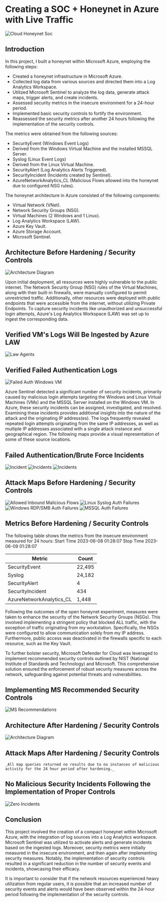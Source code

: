 # Creating a SOC + Honeynet in Azure with Live Traffic
![Cloud Honeynet Soc](https://i.imgur.com/KQ2gQ1M.png)

## Introduction

In this project, I built a honeynet within Microsoft Azure, employing the following steps:

- Created a honeynet infrastructure in Microsoft Azure.
- Collected log data from various sources and directed them into a Log Analytics Workspace.
- Utilized Microsoft Sentinel to analyze the log data, generate attack maps, trigger alerts, and create incidents.
- Assessed security metrics in the insecure environment for a 24-hour period.
- Implemented basic security controls to fortify the environment.
- Reassessed the security metrics after another 24 hours following the implementation of the security controls.

The metrics were obtained from the following sources:
- SecurityEvent (Windows Event Logs) 
- Derived from the Windows Virtual Machine and the installed MSSQL Server.
- Syslog (Linux Event Logs) 
- Derived from the Linux Virtual Machine.
- SecurityAlert (Log Analytics Alerts Triggered).
- SecurityIncident (Incidents created by Sentinel).
- AzureNetworkAnalytics_CL (Malicious Flows allowed into the honeynet due to configured NSG rules).

The honeynet architecture in Azure consisted of the following components:
- Virtual Network (VNet).
- Network Security Groups (NSG).
- Virtual Machines (2 Windows and 1 Linux).
- Log Analytics Workspace (LAW).
- Azure Key Vault.
- Azure Storage Account.
- Microsoft Sentinel.

## Architecture Before Hardening / Security Controls
![Architecture Diagram](https://i.imgur.com/aBDwnKb.jpg)

Upon initial deployment, all resources were highly vulnerable to the public internet. The Network Security Group (NSG) rules of the Virtual Machines, along with their built-in firewalls, were manually configured to permit unrestricted traffic. Additionally, other resources were deployed with public endpoints that were accessible from the internet, without utilizing Private Endpoints. To capture security incidents like unauthorized and unsuccessful login attempts, Azure's Log Analytics Workspace (LAW) was set up to ingest the corresponding data. 

## Verified VM's Logs Will Be Ingested by Azure LAW
![Law Agents](https://i.imgur.com/5X8QZR8.png)

## Verified Failed Authentication Logs
![Failed Auth Windows VM](https://i.imgur.com/26RgM8I.png)

Azure Sentinel detected a significant number of security incidents, primarily caused by malicious login attempts targeting the Windows and Linux Virtual Machines (VMs) and the MSSQL Server installed on the Windows VM. In Azure, these security incidents can be assigned, investigated, and resolved. Examining these incidents provides additional insights into the nature of the attack and the originating IP address(es). The logs frequently revealed repeated login attempts originating from the same IP addresses, as well as multiple IP addresses associated with a single attack instance and geographical region. The following maps provide a visual representation of some of these source locations. 

## Failed Authentication/Brute Force Incidents
![Incident](https://i.imgur.com/6v9q64D.png)
![Incidents](https://i.imgur.com/rPT19ap.png)
![Incidents](https://i.imgur.com/Taf8oLf.png)

## Attack Maps Before Hardening / Security Controls
![Allowed Inbound Malicious Flows](https://i.imgur.com/TSlKpcK.png)
![Linux Syslog Auth Failures](https://i.imgur.com/RVeHxMU.png)
![Windows RDP/SMB Auth Failures](https://i.imgur.com/xxbPOT5.png)
![MSSQL Auth Failures](https://i.imgur.com/SYHODOi.png)

## Metrics Before Hardening / Security Controls

The following table shows the metrics from the insecure environment measured for 24 hours:
Start Time 2023-06-08 01:28:07
Stop Time 2023-06-09 01:28:07

| Metric                   | Count
| ------------------------ | -----
| SecurityEvent            | 22,495
| Syslog                   | 24,182
| SecurityAlert            | 4
| SecurityIncident         | 434
| AzureNetworkAnalytics_CL | 1,448

Following the outcomes of the open honeynet experiment, measures were taken to enhance the security of the Network Security Groups (NSGs). This involved implementing a stringent policy that blocked ALL traffic, with the exception of traffic originating from my workstation. Specifically, the NSGs were configured to allow communication solely from my IP address. Furthermore, public access was deactivated in the firewalls specific to each resource, such as the Key Vault.

To further bolster security, Microsoft Defender for Cloud was leveraged to implement recommended security controls outlined by NIST (National Institute of Standards and Technology) and Microsoft. This comprehensive solution ensured the enforcement of robust security measures across the network, safeguarding against potential threats and vulnerabilities.

## Implementing MS Recommended Security Controls
![MS Recommendations](https://i.imgur.com/AWgk3be.jpg)

## Architecture After Hardening / Security Controls
![Architecture Diagram](https://i.imgur.com/YQNa9Pp.jpg)

## Attack Maps After Hardening / Security Controls

```_All map queries returned no results due to no instances of malicious activity for the 24 hour period after hardening._```
<!--
## Metrics After Hardening / Security Controls

The following table shows the same metrics for another 24 hours _after_ adding the basic aforementioned security controls to the environment:
Start Time 2023-06-09 13:11:37
Stop Time	2023-06-10 13:11:51

| Metric                   | Count
| ------------------------ | -----
| SecurityEvent            | 10,984
| Syslog                   | 24
| SecurityAlert            | 0
| SecurityIncident         | 0
| AzureNetworkAnalytics_CL | 0
-->
## No Malicious Security Incidents Following the Implementation of Proper Controls
![Zero Incidents](https://i.imgur.com/smgU4F2.jpg)

## Conclusion

This project involved the creation of a compact honeynet within Microsoft Azure, with the integration of log sources into a Log Analytics workspace. Microsoft Sentinel was utilized to activate alerts and generate incidents based on the ingested logs. Moreover, security metrics were initially measured in the insecure environment, and then again after implementing security measures. Notably, the implementation of security controls resulted in a significant reduction in the number of security events and incidents, showcasing their efficacy.

It is important to consider that if the network resources experienced heavy utilization from regular users, it is possible that an increased number of security events and alerts would have been observed within the 24-hour period following the implementation of the security controls.
